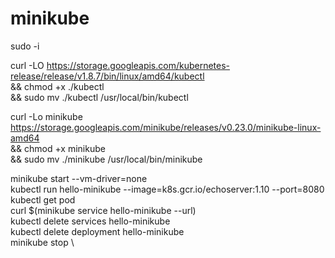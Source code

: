# minikube
sudo -i

curl -LO https://storage.googleapis.com/kubernetes-release/release/v1.8.7/bin/linux/amd64/kubectl \
 && chmod +x ./kubectl \
 && sudo mv ./kubectl /usr/local/bin/kubectl


curl -Lo minikube https://storage.googleapis.com/minikube/releases/v0.23.0/minikube-linux-amd64 \
  && chmod +x minikube \
  && sudo mv ./minikube /usr/local/bin/minikube


minikube start --vm-driver=none \
kubectl run hello-minikube --image=k8s.gcr.io/echoserver:1.10 --port=8080 \
kubectl get pod \
curl $(minikube service hello-minikube --url) \
kubectl delete services hello-minikube \
kubectl delete deployment hello-minikube \
minikube stop \
